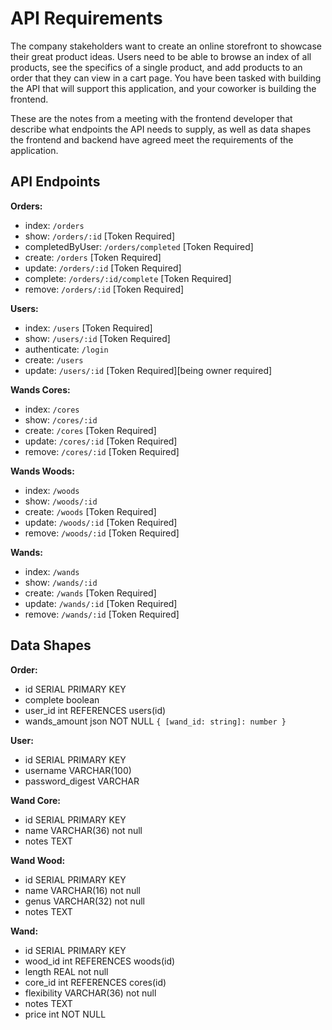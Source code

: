 # API Requirements

The company stakeholders want to create an online storefront to showcase their great product ideas. Users need to be able to browse an index of all products, see the specifics of a single product, and add products to an order that they can view in a cart page. You have been tasked with building the API that will support this application, and your coworker is building the frontend.

These are the notes from a meeting with the frontend developer that describe what endpoints the API needs to supply, as well as data shapes the frontend and backend have agreed meet the requirements of the application.

## API Endpoints

**Orders:**

- index: `/orders`
- show: `/orders/:id` [Token Required]
- completedByUser: `/orders/completed` [Token Required]
- create: `/orders` [Token Required]
- update: `/orders/:id` [Token Required]
- complete: `/orders/:id/complete` [Token Required]
- remove: `/orders/:id` [Token Required]

**Users:**

- index: `/users` [Token Required]
- show: `/users/:id` [Token Required]
- authenticate: `/login`
- create: `/users`
- update: `/users/:id` [Token Required][being owner required]

**Wands Cores:**

- index: `/cores`
- show: `/cores/:id`
- create: `/cores` [Token Required]
- update: `/cores/:id` [Token Required]
- remove: `/cores/:id` [Token Required]

**Wands Woods:**

- index: `/woods`
- show: `/woods/:id`
- create: `/woods` [Token Required]
- update: `/woods/:id` [Token Required]
- remove: `/woods/:id` [Token Required]

**Wands:**

- index: `/wands`
- show: `/wands/:id`
- create: `/wands` [Token Required]
- update: `/wands/:id` [Token Required]
- remove: `/wands/:id` [Token Required]

## Data Shapes

**Order:**

- id SERIAL PRIMARY KEY
- complete boolean
- user_id int REFERENCES users(id)
- wands_amount json NOT NULL `{ [wand_id: string]: number }`

**User:**

- id SERIAL PRIMARY KEY
- username VARCHAR(100)
- password_digest VARCHAR

**Wand Core:**

- id SERIAL PRIMARY KEY
- name VARCHAR(36) not null
- notes TEXT

**Wand Wood:**

- id SERIAL PRIMARY KEY
- name VARCHAR(16) not null
- genus VARCHAR(32) not null
- notes TEXT

**Wand:**

- id SERIAL PRIMARY KEY
- wood_id int REFERENCES woods(id)
- length REAL not null
- core_id int REFERENCES cores(id)
- flexibility VARCHAR(36) not null
- notes TEXT
- price int NOT NULL
